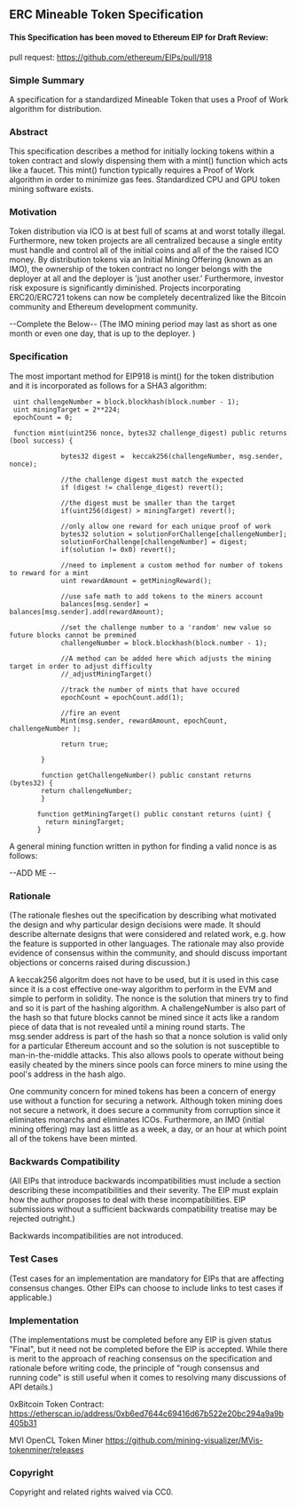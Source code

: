 ## ERC Mineable Token Specification
#### This Specification has been moved to Ethereum EIP for Draft Review:

pull request:
https://github.com/ethereum/EIPs/pull/918


### Simple Summary

A specification for a standardized Mineable Token that uses a Proof of Work algorithm for distribution. 

### Abstract

 This specification describes a method for initially locking tokens within a token contract and slowly dispensing them with a mint() function which acts like a faucet.  This mint() function typically requires a Proof of Work algorithm in order to minimize gas fees. Standardized CPU and GPU token mining software exists.

### Motivation

Token distribution via ICO is at best full of scams at and worst totally illegal.  Furthermore, new token projects are all centralized because a single entity must handle and control all of the initial coins and all of the the raised ICO money.  By distribution tokens via an Initial Mining Offering (known as an IMO), the ownership of the token contract no longer belongs with the deployer at all and the deployer is 'just another user.' Furthermore, investor risk exposure is significantly diminished.  Projects incorporating ERC20/ERC721 tokens can now be completely decentralized like the Bitcoin community and Ethereum development community.   


--Complete the Below--
(The IMO mining period may last as short as one month or even one day, that is up to the deployer.   )

### Specification
 
The most important method for EIP918 is mint() for the token distribution and it is incorporated as follows for a SHA3 algorithm: 


     uint challengeNumber = block.blockhash(block.number - 1);
     uint miningTarget = 2**224;
     epochCount = 0;

     function mint(uint256 nonce, bytes32 challenge_digest) public returns (bool success) { 
                 
                 bytes32 digest =  keccak256(challengeNumber, msg.sender, nonce);

                 //the challenge digest must match the expected
                 if (digest != challenge_digest) revert();

                 //the digest must be smaller than the target
                 if(uint256(digest) > miningTarget) revert(); 

                 //only allow one reward for each unique proof of work
                 bytes32 solution = solutionForChallenge[challengeNumber];
                 solutionForChallenge[challengeNumber] = digest;
                 if(solution != 0x0) revert();  
                
                 //need to implement a custom method for number of tokens to reward for a mint
                 uint rewardAmount = getMiningReward();
                
                 //use safe math to add tokens to the miners account
                 balances[msg.sender] = balances[msg.sender].add(rewardAmount);

                 //set the challenge number to a 'random' new value so future blocks cannot be premined
                 challengeNumber = block.blockhash(block.number - 1);
                 
                 //A method can be added here which adjusts the mining target in order to adjust difficulty
                 //_adjustMiningTarget()
                 
                 //track the number of mints that have occured
                 epochCount = epochCount.add(1);
                 
                 //fire an event
                 Mint(msg.sender, rewardAmount, epochCount, challengeNumber );

                 return true;

            }
            
            function getChallengeNumber() public constant returns (bytes32) {
            return challengeNumber;
            }
           
           function getMiningTarget() public constant returns (uint) {
             return miningTarget;
           }
   

A general mining function written in python for finding a valid nonce is as follows: 

--ADD ME --



### Rationale
(The rationale fleshes out the specification by describing what motivated the design and why particular design decisions were made. It should describe alternate designs that were considered and related work, e.g. how the feature is supported in other languages. The rationale may also provide evidence of consensus within the community, and should discuss important objections or concerns raised during discussion.)

A keccak256 algoritm does not have to be used, but it is used in this case since it is a cost effective one-way algorithm to perform in the EVM and simple to perform in solidity.  The nonce is the solution that miners try to find and so it is part of the hashing algorithm.  A challengeNumber is also part of the hash so that future blocks cannot be mined since it acts like a random piece of data that is not revealed until a mining round starts.  The msg.sender address is part of the hash so that a nonce solution is valid only for a particular Ethereum account and so the solution is not susceptible to man-in-the-middle attacks.  This also allows pools to operate without being easily cheated by the miners since pools can force miners to mine using the pool's address in the hash algo.  

One community concern for mined tokens has been a concern of energy use without a function for securing a network.  Although token mining does not secure a network, it does secure a community from corruption since it eliminates monarchs and eliminates ICOs.  Furthermore, an IMO (initial mining offering) may last as little as a week, a day, or an hour at which point all of the tokens have been minted.  

### Backwards Compatibility
(All EIPs that introduce backwards incompatibilities must include a section describing these incompatibilities and their severity. The EIP must explain how the author proposes to deal with these incompatibilities. EIP submissions without a sufficient backwards compatibility treatise may be rejected outright.)

Backwards incompatibilities are not introduced.  

### Test Cases
(Test cases for an implementation are mandatory for EIPs that are affecting consensus changes. Other EIPs can choose to include links to test cases if applicable.)




### Implementation
(The implementations must be completed before any EIP is given status "Final", but it need not be completed before the EIP is accepted. While there is merit to the approach of reaching consensus on the specification and rationale before writing code, the principle of "rough consensus and running code" is still useful when it comes to resolving many discussions of API details.)

0xBitcoin Token Contract: 
https://etherscan.io/address/0xb6ed7644c69416d67b522e20bc294a9a9b405b31

MVI OpenCL Token Miner 
https://github.com/mining-visualizer/MVis-tokenminer/releases


### Copyright
Copyright and related rights waived via CC0.
